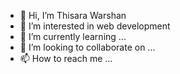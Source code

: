 - 👋 Hi, I’m Thisara Warshan
- 👀 I’m interested in web development
- 🌱 I’m currently learning ...
- 💞️ I’m looking to collaborate on ...
- 📫 How to reach me ...

<!---
thisara897/thisara897 is a ✨ special ✨ repository because its `README.md` (this file) appears on your GitHub profile.
You can click the Preview link to take a look at your changes.
--->
